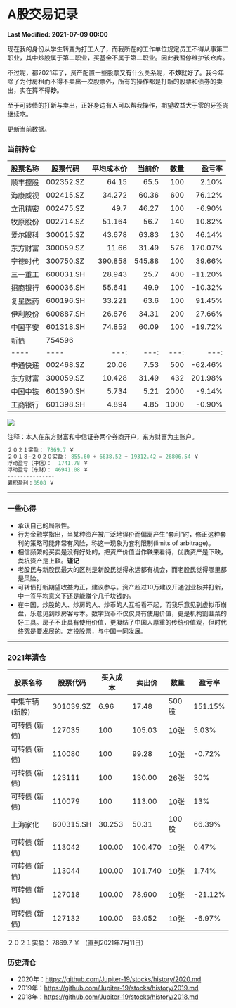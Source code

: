 # A股交易记录

**Last Modified: 2021-07-09 00:00**

现在我的身份从学生转变为打工人了，而我所在的工作单位规定员工不得从事第二职业，其中炒股属于第二职业，买基金不属于第二职业。因此我暂停维护该仓库。

不过呢，都2021年了，资产配置一些股票又有什么关系呢，不**炒**就好了。我今年除了为付房租而不得不卖出一次股票外，所有的操作都是打新的股票和债券的卖出，实在算不得**炒**。

至于可转债的打新与卖出，正好身边有人可以帮我操作，期望收益大于零的牙签肉继续吃。

<!-- more -->

更新当前数据。

### 当前持仓

| 股票名称 | 股票代码 | 平均成本价 | 当前价 | 数量  | 盈亏率 |
|   ---- | ---- | ---: | ---: | ---: | ---: |
| 顺丰控股 | 002352.SZ |      64.15 |   65.5 |  100 |   2.10% |
| 海康威视 | 002415.SZ |     34.272 |  60.36 |  600 |  76.12% |
| 立讯精密 | 002475.SZ |       49.7 |  46.27 |  100 |  -6.90% |
| 牧原股份 | 002714.SZ |     51.164 |   56.7 |  140 |  10.82% |
| 爱尔眼科 | 300015.SZ |     43.678 |  63.83 |  130 |  46.14% |
| 东方财富 | 300059.SZ |      11.66 |  31.49 |  576 | 170.07% |
| 宁德时代 | 300750.SZ |    390.858 | 545.88 |  100 |  39.66% |
| 三一重工 | 600031.SH |     28.943 |   25.7 |  400 | -11.20% |
| 招商银行 | 600036.SH |     55.641 |   49.9 |  100 | -10.32% |
| 复星医药 | 600196.SH |     33.221 |   63.6 |  100 |  91.45% |
| 伊利股份 | 600887.SH |     26.876 |  34.31 |  200 |  27.66% |
| 中国平安 | 601318.SH |     74.852 |  60.09 |  100 | -19.72% |
| 新债 | 754596 |  |  |  |  |
|   ---- | ---- | ---: | ---: | ---: | ---: |
| 申通快递 | 002468.SZ |      20.06 |   7.53 |  500 | -62.46% |
| 东方财富 | 300059.SZ |     10.428 |  31.49 |  432 | 201.98% |
| 中国中铁 | 601390.SH |      5.734 |   5.21 | 2000 |  -9.14% |
| 工商银行 | 601398.SH |      4.894 |   4.85 | 1000 |  -0.90% |

![](https://jupiter-public.obs.cn-east-3.myhuaweicloud.com/Blog/003.my_stocks/stocks.png)



注释：本人在东方财富和中信证券两个券商开户，东方财富为主账户。


```python
２０２１实盈： 7869.7 ￥
２０１８~２０２０实盈： 855.60 + 6638.52 + 19312.42 = 26806.54 ￥
浮动盈亏（中信）：  1741.78 ￥
浮动盈亏（东财）： 46941.08 ￥
---------------
累积盈利：8508 ￥
```

-----------------

### 一些心得

- 承认自己的局限性。
- 行为金融学指出，当某种资产被广泛地误价而偏离产生“套利”时，修正这种套利的策略可能非常有风险，称这一现象为套利限制(limits of arbitrage)。
- 相信频繁的买卖是没有好处的，把资产价值当作鞅来看待，优质资产是下鞅，粪坑资产是上鞅。**谨记**
- 老股民与新股民最大的区别是新股民觉得永远都有机会，而老股民觉得哪里都是风险。
- 可转债打新期望收益为正，建议参与。资产超过10万建议开通创业板并打新，中一签平均意义下还是能赚个几千块钱的。
- 在中国，炒股的人、炒房的人、炒币的人互相看不起，而我乐意见到虚拟币崩盘，乐意见到炒房客亏本。数字货币不仅仅具有使用价值，更是机构割韭菜的好工具。房子不止具有使用价值，更凝结了中国人厚重的传统价值观，但时代终究是要发展的。定投股票，与中国一同发展。

-------------------------------------------------

### 2021年清仓
| 股票名称 | 股票代码 | 买入成本 | 卖出价 | 数量  | 盈亏率 |
| ---- | ---- | ---- | ---- | ---- | ---- |
| 中集车辆 (新股) | 301039.SZ | 6.96 |17.48 |500股 | 151.15% |
| 可转债 (新债) | 127035 | 100 |105.03 |10张 | 5.03% |
| 可转债 (新债) | 110080 | 100 | 99.28 |10张 | -0.72% |
| 可转债 (新债) | 123111 | 100 | 130.00 |26张 | 30% |
| 可转债 (新债) | 110079 | 100 | 113.00 |10张 | 13% |
| 上海家化 | 600315.SH | 30.253 | 50.31 | 100股 | 66.39% |
| 可转债 (新债) | 113042    | 100.00 | 100.470|  10张 | 0.47% |
| 可转债 (新债) | 113044    | 100.00 | 101.740|  10张 | 1.74% |
| 可转债 (新债) | 127018    | 100.00 | 78.900 |  10张 | -21.12% |
| 可转债 (新债) | 127132    | 100.00 |93.052 |  10张 | -6.97% |

２０２１实盈： 7869.7 ￥ （直到2021年7月11日）

### 历史清仓
- 2020年：https://github.com/Jupiter-19/stocks/history/2020.md
- 2019年：https://github.com/Jupiter-19/stocks/history/2019.md
- 2018年：https://github.com/Jupiter-19/stocks/history/2018.md

